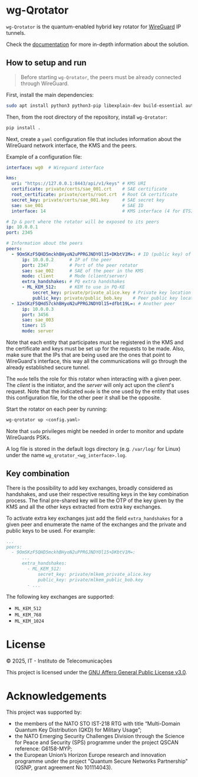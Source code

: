 # wg-Qrotator

`wg-Qrotator` is the quantum-enabled hybrid key rotator for [WireGuard](https://www.wireguard.com/) IP tunnels. 

Check the [documentation](https://wg-Qrotator.github.io) for more in-depth information about the solution.

## How to setup and run
> Before starting `wg-Qrotator`, the peers must be already connected through WireGuard.

First, install the main dependencies:

```bash
sudo apt install python3 python3-pip libexplain-dev build-essential automake autoconf libtool pkg-config git
```

Then, from the root directory of the repository, install `wg-Qrotator`:
```bash
pip install .
```

Next, create a `yaml` configuration file that includes information about the WireGuard network interface, the KMS and the peers.

Example of a configuration file:

```yaml
interface: wg0  # Wireguard interface

kms: 
  uri: "https://127.0.0.1:8443/api/v1/keys" # KMS URI
  certificate: private/certs/sae_001.crt    # SAE certificate
  root_certificate: private/certs/root.crt  # Root CA certificate
  secret_key: private/certs/sae_001.key     # SAE secret key
  sae: sae_001                              # SAE ID
  interface: 14                             # KMS interface (4 for ETSI QKD 004, 14 for ETSI QKD 014)

# Ip & port where the rotator will be exposed to its peers
ip: 10.0.0.1
port: 2345

# Information about the peers
peers:
  - 9OmSKzF5QHD5mckhBHyoN2uPPRGJNDYOl15+DKbtV1M=: # ID (public key) of the peer
      ip: 10.0.0.2      # IP of the peer
      port: 2347        # Port of the peer rotator
      sae: sae_002      # SAE of the peer in the KMS
      mode: client      # Mode (client/server)
      extra_handshakes: # PQ extra handshakes
      - ML_KEM_512:     # KEM to use in PQ-KE
          secret_key: private/private_alice.key # Private key location
          public_key: private/public_bob.key    # Peer public key location
  - 12mSKzF5QHd57ckhBHyoN2uPPRGJNDYOl15+dfbt19L=: # Another peer
      ip: 10.0.0.3
      port: 3456
      sae: sae_003
      timer: 15
      mode: server
```

Note that each entity that participates must be registered in the KMS and the certificate and keys must be set up for the requests to be made. Also, make sure that the IPs that are being used are the ones that point to WireGuard's interface, this way all the communications will go through the already established secure tunnel.

The `mode` tells the role for this rotator when interacting with a given peer. The *client* is the initiator, and the *server* will only act upon the *client*'s request. Note that the indicated `mode` is the one used by the entity that uses this configuration file, for the other peer it shall be the opposite. 

Start the rotator on each peer by running:

```bash
wg-qrotator up <config.yaml>
```

Note that `sudo` privileges might be needed in order to monitor and update WireGuards PSKs.

A log file is stored in the default logs directory (e.g. `/var/log/` for Linux) under the name `wg_qrotator_<wg_interface>.log`.

## Key combination

There is the possibility to add key exchanges, broadly considered as handshakes, and use their respective resulting keys in the key combination process. 
The final pre-shared key will be the OTP of the key given by the KMS and all the other keys extracted from extra key exchanges. 

To activate extra key exchanges just add the field `extra_handshakes` for a given peer and enumerate the name of the exchanges and the private and public keys to be used. For example:

```yaml
...
peers:
  - 9OmSKzF5QHD5mckhBHyoN2uPPRGJNDYOl15+DKbtV1M=: 
      ...
      extra_handshakes:
        - ML_KEM_512:
            secret_key: private/mlkem_private_alice.key
            public_key: private/mlkem_public_bob.key
        - ...
```

The following key exchanges are supported:

- `ML_KEM_512`
- `ML_KEM_768`
- `ML_KEM_1024`

# License

© 2025, IT - Instituto de Telecomunicações

This project is licensed under the [GNU Affero General Public License v3.0](https://www.gnu.org/licenses/agpl-3.0.en.html).

# Acknowledgements

This project was supported by:
- the members of the NATO STO IST-218 RTG with title “Multi-Domain Quantum Key Distribution (QKD) for Military Usage”;
- the NATO Emerging Security Challenges Division through the Science for Peace and Security (SPS) programme under the project QSCAN reference: G6158-MYP;
- the European Union’s Horizon Europe research and innovation programme under the project "Quantum Secure Networks Partnership" (QSNP, grant agreement No 101114043).